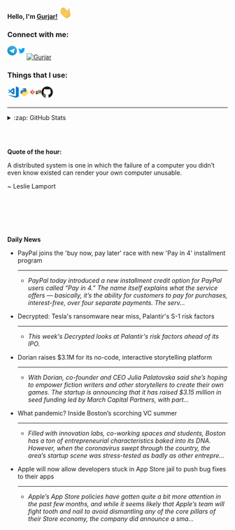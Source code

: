 #### Hello, I'm [Gurjar!](https://GurjarKing.github.io) <img src="https://raw.githubusercontent.com/ABSphreak/ABSphreak/master/gifs/Hi.gif" width="30px"></h2>


### Connect with me:

[<img align="left" alt="Gurjar | Telegram" width="22px" src="https://raw.githubusercontent.com/github/explore/80688e429a7d4ef2fca1e82350fe8e3517d3494d/topics/telegram/telegram.png" />][Telegram]
[<img align="left" alt="Gurjar | Twitter" width="22px" src="https://raw.githubusercontent.com/github/explore/80688e429a7d4ef2fca1e82350fe8e3517d3494d/topics/twitter/twitter.png" />][Twitter]

<br > <a href="https://github.com/GurjarKing"><img src="https://komarev.com/ghpvc/?username=GurjarKing" alt="Gurjar" /></a> <br />

<!-- <br >

![](https://visitor-badge.glitch.me/badge?page_id=GurjarKing)

<br /> -->

### Things that I use:

[<img align="left" alt="Visual Studio Code" width="26px" src="https://raw.githubusercontent.com/github/explore/80688e429a7d4ef2fca1e82350fe8e3517d3494d/topics/visual-studio-code/visual-studio-code.png" />][VSCode]
[<img align="left" alt="Python" width="26px" src="https://raw.githubusercontent.com/github/explore/80688e429a7d4ef2fca1e82350fe8e3517d3494d/topics/python/python.png" />][Python]
[<img align="left" alt="Git" width="26px" src="https://raw.githubusercontent.com/github/explore/80688e429a7d4ef2fca1e82350fe8e3517d3494d/topics/git/git.png" />][Git]
[<img align="left" alt="GitHub" width="26px" src="https://raw.githubusercontent.com/github/explore/78df643247d429f6cc873026c0622819ad797942/topics/github/github.png" />][Github]

<br />
<br />

---
<details>
  <summary>:zap: GitHub Stats</summary>

<img align="left" alt="Gurjar's Github Stats" src="https://github-readme-stats.vercel.app/api?username=GurjarKing&show_icons=true&hide_border=true&count_private=true&include_all_commit=true&theme=algolia" />

</details>

<!-- ### 🔔 My latest tweet
<a href="https://twitter.com/Gurjar_King43" target="_blank">
	<img src="https://github.com/GurjarKing/GurjarKing/raw/master/tweet.png" width="70%" align="center" alt="Click to view on Twitter" title="My latest tweet, as an image"/>
</a> -->
<br>

<pre>

</pre>

**Quote of the hour:**

A distributed system is one in which the failure of a computer you didn’t even know existed can render your own computer unusable.

~ Leslie Lamport
<pre>

</pre>
<br>
<pre>


</pre>
<strong>Daily News</strong>
  
  - PayPal joins the 'buy now, pay later' race with new 'Pay in 4' installment program
     <hr/>
     
      - *PayPal today introduced a new installment credit option for PayPal users called “Pay in 4.” The name itself explains what the service offers — basically, it’s the ability for customers to pay for purchases, interest-free, over four separate payments. The serv…*
     
  - Decrypted: Tesla's ransomware near miss, Palantir's S-1 risk factors
      <hr/>
      
      - *This week's Decrypted looks at Palantir's risk factors ahead of its IPO.*
      
  - Dorian raises $3.1M for its no-code, interactive storytelling platform
      <hr/>
      
      - *With Dorian, co-founder and CEO Julia Palatovska said she’s hoping to empower fiction writers and other storytellers to create their own games. The startup is announcing that it has raised $3.15 million in seed funding led by March Capital Partners, with part…*
      
  - What pandemic? Inside Boston’s scorching VC summer
      <hr/>
      
      - *Filled with innovation labs, co-working spaces and students, Boston has a ton of entrepreneurial characteristics baked into its DNA. However, when the coronavirus swept through the country, the area’s startup scene was stress-tested as badly as other entrepre…*
       
  - Apple will now allow developers stuck in App Store jail to push bug fixes to their apps
      <hr/>
       
       - *Apple’s App Store policies have gotten quite a bit more attention in the past few months, and while it seems likely that Apple’s team will fight tooth and nail to avoid dismantling any of the core pillars of their Store economy, the company did announce a sma…*
      

<br />

[VSCode]: https://code.visualstudio.com/
[Python]: https://www.python.org/
[Git]: https://git-scm.com/
[Github]: https://github.com/
[Telegram]: https://t.me/Gurjar_King/
[Twitter]: https://twitter.com/Gurjar_King43/
